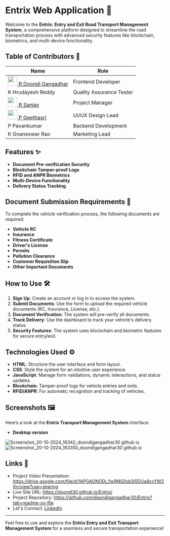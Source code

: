 # Entrix Web Application 🚚

Welcome to the **Entrix: Entry and Exit Road Transport Management System**, a comprehensive platform designed to streamline the road transportation process with advanced security features like blockchain, biometrics, and multi-device functionality.

## Table of Contributors 📖
| Name                | Role                       |
|---------------------|---------------------------|
| [<img src="https://github.com/doondi30.png" width="30"> R Doondi Gangadhar](https://github.com/doondi30) | Frontend Developer |
| K Hrudayesh Reddy| Quality Assurance Tester |
| [<img src="https://github.com/sanjayramavarapu.png" width="30"> R Sanjay ](https://github.com/sanjayramavarapu)        | Project Manager |
| [<img src="https://github.com/Geethasri16.png" width="30"> P Geethasri](https://github.com/Geethasri16)       | UI/UX Design Lead       |
| P Pavankumar       | Backend Development     |
| K Gnaneswar Rao| Marketing Lead  |

## Features ✨

- **Document Pre-verification Security**
- **Blockchain Tamper-proof Logs**
- **RFID and ANPR Biometrics**
- **Multi-Device Functionality**
- **Delivery Status Tracking**
  
## Document Submission Requirements 📑

To complete the vehicle verification process, the following documents are required:
- **Vehicle RC**
- **Insurance**
- **Fitness Certificate**
- **Driver's License**
- **Permits**
- **Pollution Clearance**
- **Customer Requisition Slip**
- **Other Important Documents**

## How to Use 🛠️

1. **Sign Up**: Create an account or log in to access the system.
2. **Submit Documents**: Use the form to upload the required vehicle documents (RC, Insurance, License, etc.).
3. **Document Verification**: The system will pre-verify all documents.
4. **Track Delivery**: Use the dashboard to track your vehicle's delivery status.
5. **Security Features**: The system uses blockchain and biometric features for secure entry/exit.

## Technologies Used ⚙️

- **HTML**: Structure the user interface and form layout.
- **CSS**: Style the system for an intuitive user experience.
- **JavaScript**: Manage form validations, dynamic interactions, and status updates.
- **Blockchain**: Tamper-proof logs for vehicle entries and exits.
- **RFID/ANPR**: For automatic recognition and tracking of vehicles.

## Screenshots 🖼️

Here’s a look at the **Entrix Transport Management System** interface:
- **Desktop version**
  
![Screenshot_20-10-2024_16342_doondigangadhar30 github io](https://github.com/user-attachments/assets/181f797f-1cda-4a5e-961b-a4dbd6b31df0)
![Screenshot_20-10-2024_163350_doondigangadhar30 github io](https://github.com/user-attachments/assets/541d7986-2ffc-4ee1-9455-95d4075d82e0)


## Links 📌

- Project Video Presentation: https://drive.google.com/file/d/1APGAONODj_fw9MQ1ob3i5DUa8ccYW2Xn/view?usp=sharing
- Live Site URL:  https://doondi30.github.io/Entrix/
- Project Repository: https://github.com/doondigangadhar30/Entrix?tab=readme-ov-file
- Let's Connect: [LinkedIn](https://www.linkedin.com/in/doondi)

---

Feel free to use and explore the **Entrix Entry and Exit Transport Management System** for a seamless and secure transportation experience!

 
